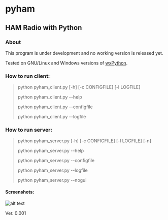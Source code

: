 

# pyham
## HAM Radio with Python

### About
This program is under development and no working version is released yet.

Tested on GNU/Linux and Windows versions of [wxPython](https://www.wxpython.org).

### How to run client:
> python pyham_client.py [-h] [-c CONFIGFILE] [-l LOGFILE]
>
> python pyham_client.py --help
>
> python pyham_client.py --configfile <filename>
>
> python pyham_client.py --logfile <filename>


### How to run server:
>python pyham_server.py [-h] [-c CONFIGFILE] [-l LOGFILE] [-n]
>
>python pyham_server.py --help
>
>python pyham_server.py --configfile <filename>
>
>python pyham_server.py --logfile <filename>
>
>python pyham_server.py --nogui

#### Screenshots:

![alt text](http://titanix.net/~japek/pyham-client-0001.png)

Ver. 0.001
